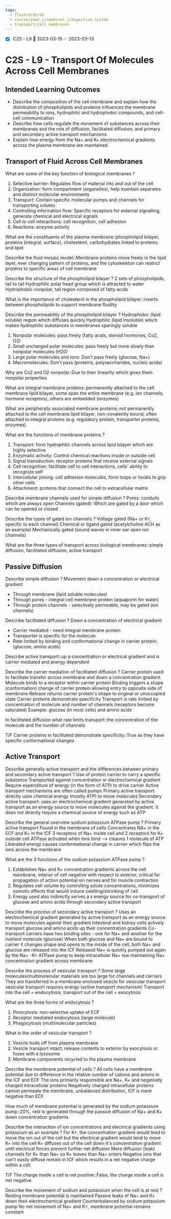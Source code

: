 ```yaml
---
tags:
  - flashcards/ds
  - course/year_1/semester_1/digestive_system
  - transport/cell_membranes
---
```


- [x] C2S - L9 📅 2023-03-15 ✅ 2023-03-13

# C2S - L9 - Transport Of Molecules Across Cell Membranes
## Intended Learning Outcomes
- Describe the composition of the cell membrane and explain how the distribution of phospholipids and proteins influences the membrane permeability to ions, hydrophilic and hydrophobic compounds, and cell-cell communication
- Describe how cells regulate the movement of substances across their membranes and the role of diffusion, facilitated diffusion, and primary and secondary active transport mechanisms
- Explain how energy from the Na+ and K+ electrochemical gradients across the plasma membrane are maintained

## Transport of Fluid Across Cell Membranes

What are some of the key function of biological membranes
?
1. Selective barrier: Regulates flow of material into and out of the cell
2. Organization: form compartment (organelles), help maintain separates and distinct molecular environments
3. Transport: Contain specific molecular pumps and channels for transporting solutes
4. Controlling information flow: Specific receptors for external signalling, generate chemical and electrical signals
5. Cell to cell interactions: cell recognition, cell adhesion
6. Reactions: enzyme activity

What are the constituents of the plasma membrane::phospholipid bilayer, proteins (integral, surface), cholesterol, carbohydrates linked to proteins and lipid

Describe the fluid mosaic model::Membrane proteins move freely in the lipid layer, ever changing pattern of proteins, and the cytoskeleton can restrict proteins to specific areas of cell membrane

Describe the structure of the phospholipid bilayer
?
2 sets of phospholipids, tail to tail
Hydrophilic polar head group which is attracted to water
Hydrophobic nonpolar, tail region composed of fatty acids

What is the importance of cholesterol in the phospholipid bilayer::inserts between phospholipids to support membrane fluidity

Describe the permeability of the phospholipid bilayer
?
Hydrophobic (lipid soluble) region which diffuses quickly
Hydrophilic (lipid insoluble) which makes hydrophilic substances in membranes sparingly soluble
1. Nonpolar molecules: pass freely (fatty acids, steroid hormones, Co2, O2)
2. Small uncharged polar molecules: pass freely but more slowly than nonpolar molecules (H20)
3. Large polar molecules and ions: Don't pass freely (glucose, Na+)
4. Macromolecules: Don't pass (proteins, polysaccharides, nucleic acids)

Why are Co2 and O2 nonpolar::Due to their linearity which gives them nonpolar properties

What are integral membrane proteins::permanently attached to the cell membrane lipid bilayer, some span the entire membrane (e.g. ion channels, hormone receptors), others are embedded (enzymes)

What are peripherally associated membrane proteins::not permanently attached to the cell membrane lipid bilayer,  non-covalently bound, often attached to integral proteins (e.g. regulatory protein, transporter proteins, enzymes)

What are the functions of membrane proteins
?
1. Transport: form hydrophilic channels across lipid bilayer which are highly selective
2. Enzymatic activity: Control chemical reactions inside or outside cell
3. Signal transduction: receptor proteins that receive external signals
4. Cell recognition: facilitate cell to cell interactions, cells' ability to recognize self
5. Intercellular joining: cell adhesion molecules, form loops or hooks to grip other cells
6. Attachment: proteins that connect the cell to extracellular matrix

Describe membrane channels used for simple diffusion
?
Pores: conduits which are always open
Channels (gated): Which are gated by a door which can be opened or closed

Describe the types of gated ion channels
?
Voltage gated (Na+ or K+, specific to each channel)
Chemical or ligand gated (acetylcholine ACH as an example)
Mechanically gated (sound waves in inner ear open ion channels)

What are the three types of transport across biological membranes::simple diffusion, facilitated diffusion, active transport

## Passive Diffusion

Describe simple diffusion
?
Movement down a concentration or electrical gradient
- Through membrane (lipid soluble molecules)
- Through pores - integral cell membrane protein (aquaporin for water)
- Through protein channels - selectively permeable, may be gated (ion channels)

Describe facilitated diffusion
?
Down a concentration of electrical gradient
- Carrier mediated - need integral membrane protein
- Transporter is specific for the molecule
- Rate limited by binding and conformational change in carrier protein; (glucose, amino acids)

Describe active transport::up a concentration or electrical gradient and is carrier mediated and energy dependent

Describe the carrier mediation of facilitated diffusion
?
Carrier protein used to facilitate transfer across membrane and down a concentration gradient
Molecule binds to a receptor within carrier protein
Binding triggers a shape (conformation) change of carrier protein allowing entry to opposite side of membrane
Release returns carrier protein's shape to original or unoccupied state
Carrier proteins demonstrate specificity
Transport is rate limited by concentration of molecule and number of channels (receptors become saturated)
Example: glucose (in most cells) and amino acids

In facilitated diffusion what rate limits transport::the concentration of the molecule and the number of channels

T/F Carrier proteins in facilitated demonstrate specificity::True as they have specific conformational changes 

## Active Transport

Describe generally active transport and the differences between primary and secondary active transport
?
Use of protein carrier to carry a specific substance
Transported against concentration or electrochemical gradient
Require expenditure of energy (in the form of ATP) to drive carrier
Active transport mechanisms are often called pumps
Primary active transport: directly uses chemical energy (mostly ATP) to move molecules
Secondary active transport: uses an electrochemical gradient generated by active transport as an energy source to move molecules against the gradient. It does not directly require a chemical source of energy such as ATP

Describe the general overview sodium potassium ATPase pump
?
Primary active transport
Found in the membrane of cells
Concentrates NA+ in the ECF and K+ in the ICF
3 receptors of Na+ inside cell and 2 receptors for K+ outside cell
ATPase activated when ions bind --> cleaves 1 molecule of ATP
Liberated energy causes conformational change in carrier which flips the ions across the membrane

What are the 3 functions of the sodium potassium ATPase pump
?
1. Establishes Na+ and K+ concentration gradients across the cell membrane, interior of cell negative with respect to exterior, critical for propagation of action potential sin nerves and for muscle contraction
2. Regulates cell volume by controlling solute concentrations, minimizes osmotic effects that would induce swelling/shrinking of cell
3. Energy used also indirectly serves a s energy source for co-transport of glucose and amino acids through secondary active transport

Describe the process of secondary active transport
?
Uses an electrochemical gradient generated by active transport as an energy source to move molecules against their gradient
Intestinal and kidney cells actively transport glucose and amino acids up their concentration gradients
Co-transport carriers have two binding sites - one for Na+ and another for the nutrient molecule (glucose)
When both glucose and Na+ are bound to carrier it changes shape and opens to the inside of the cell, both Na+ and glucose are released into the ICF
Released Na+ is quickly pumped out again by the Na+ -K+ ATPase pump to keep intracellular Na+ low maintaining Na+ concentration gradient across membrane

Describe the process of vesicular transport
?
Some large molecules/multimolecular materials are too large for channels and carriers
They are transferred in a membrane enclosed vesicle for vesicular transport
vesicular transport requires energy (active transport mechanism)
Transport into the cell = endocytosis, transport out of the cell = exocytosis

What are the three forms of endocytosis
?
1. Pinocytosis: non-selective uptake of ECF
2. Receptor mediated endocytosis (large molecule)
3. Phagocytosis (multimolecular particles)

What is the order of vesicular transport
?
1. Vesicle buds off from plasma membrane
2. Vesicle transport intact, release contents to exterior by exocytosis or fuses with  a lysosome
3. Membrane components recycled to the plasma membrane

Describe the membrane potential of cells
?
All cells have a membrane potential due to difference in the relative number of cations and anions in the ICF and ECF
The ions primarily responsible are Na+, K+ and negatively charged intracellular proteins
Negatively charged intracellular proteins cannot permeate the membrane, unbalanced distribution, ICF is more negative than ECF

How much of membrane potential is generated by the sodium potassium pump::20%, rest is generated through the passive diffusion of Na+ and K+ down concentration gradients

Describe the interaction of ion concentrations and electrical gradients using potassium as an example
?
For K+, the concentration gradient would tend to move the ion out of the cell but the electrical gradient would tend to move K+ into the cell
K+ diffuses out of the cell down it's concentration gradient until electrical forces prevent further net diffusion
More diffusion (leak) channels for K+ than Na+ so K+ leaves than Na+ enters
Negative ions that can't easily diffuse remain in ICF which results in a net negative charge within a cell.

T/F The charge inside a cell is net positive::False, the charge inside a cell is net negative

Describe the movement of sodium and potassium when the cell is at rest
?
Resting membrane potential is maintained
Passive leaks of Na+ and K+ down their electrochemical gradient
Counterbalanced by sodium potassium pump
No net movement of Na+ and K=, membrane potential remains constant